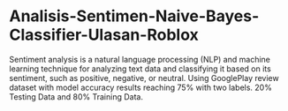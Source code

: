 # Analisis-Sentimen-Naive-Bayes-Classifier-Ulasan-Roblox
Sentiment analysis is a natural language processing (NLP) and machine learning technique for analyzing text data and classifying it based on its sentiment, such as positive, negative, or neutral. Using GooglePlay review dataset with model accuracy results reaching 75% with two labels. 20% Testing Data and 80% Training Data.
